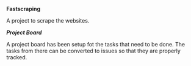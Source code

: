 **Fastscraping**

A project to scrape the websites.

***Project Board***

A project board has been setup fot the tasks that need to be done. The tasks from there can be converted to issues so that they are properly tracked.
